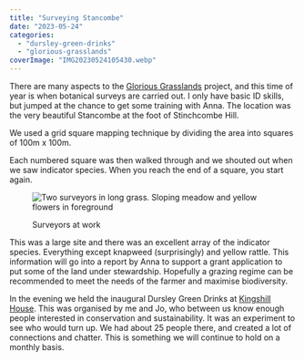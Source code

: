 ```yaml
---
title: "Surveying Stancombe"
date: "2023-05-24"
categories: 
  - "dursley-green-drinks"
  - "glorious-grasslands"
coverImage: "IMG20230524105430.webp"
---
```


There are many aspects to the [Glorious Grasslands](https://www.cotswoldsaonb.org.uk/looking-after/our-grasslands-projects/glorious-cotswolds-grasslands/) project, and this time of year is when botanical surveys are carried out. I only have basic ID skills, but jumped at the chance to get some training with Anna. The location was the very beautiful Stancombe at the foot of Stinchcombe Hill.

We used a grid square mapping technique by dividing the area into squares of 100m x 100m.

Each numbered square was then walked through and we shouted out when we saw indicator species. When you reach the end of a square, you start again.

<figure>

![Two surveyors in long grass. Sloping meadow and yellow flowers in foreground](images/IMG20230524130857-1024x686.webp)

<figcaption>

Surveyors at work

</figcaption>

</figure>

This was a large site and there was an excellent array of the indicator species. Everything except knapweed (surprisingly) and yellow rattle. This information will go into a report by Anna to support a grant application to put some of the land under stewardship. Hopefully a grazing regime can be recommended to meet the needs of the farmer and maximise biodiversity.

In the evening we held the inaugural Dursley Green Drinks at [Kingshill House](https://www.kingshillhouse.org.uk/). This was organised by me and Jo, who between us know enough people interested in conservation and sustainability. It was an experiment to see who would turn up. We had about 25 people there, and created a lot of connections and chatter. This is something we will continue to hold on a monthly basis.

